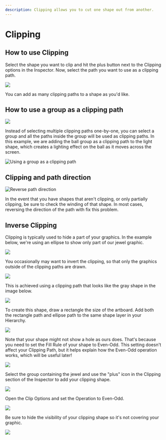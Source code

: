 ```yaml
---
description: Clipping allows you to cut one shape out from another.
---
```


# Clipping

##  How to use Clipping

Select the shape you want to clip and hit the plus button next to the Clipping options in the Inspector. Now, select the path you want to use as a clipping path.

![](../../.gitbook/assets/clipping_20px.gif)

You can add as many clipping paths to a shape as you'd like.

## How to use a group as a clipping path

![](../../.gitbook/assets/clipping_group.png)

Instead of selecting multiple clipping paths one-by-one, you can select a group and all the paths inside the group will be used as clipping paths. In this example, we are adding the ball group as a clipping path to the light shape, which creates a lighting effect on the ball as it moves across the screen.

![Using a group as a clipping path](../../.gitbook/assets/clipping_group.gif)

## Clipping and path direction

![Reverse path direction](../../.gitbook/assets/clipping_fiix.gif)

In the event that you have shapes that aren't clipping, or only partially clipping, be sure to check the winding of that shape. In most cases, reversing the direction of the path with fix this problem.

 

## Inverse Clipping

Clipping is typically used to hide a part of your graphics. In the example below, we're using an ellipse to show only part of our jewel graphic.

![](../../.gitbook/assets/clipping_jewel.png)

You occasionally may want to invert the clipping, so that only the graphics outside of the clipping paths are drawn.

![](../../.gitbook/assets/jewel-inversed.png)

This is achieved using a clipping path that looks like the gray shape in the image below.

![](../../.gitbook/assets/jewel-inversed-path.png)

To create this shape, draw a rectangle the size of the artboard. Add both the rectangle path and ellipse path to the same shape layer in your Hierarchy.

![](../../.gitbook/assets/screen-shot-2020-09-23-at-5.07.20-pm.png)

Note that your shape might not show a hole as ours does. That's because you need to set the Fill Rule of your shape to Even-Odd. This setting doesn't affect your Clipping Path, but it helps explain how the Even-Odd operation works, which will be useful later!

![](../../.gitbook/assets/screen-shot-2020-09-23-at-5.09.49-pm.png)

Select the group containing the jewel and use the "plus" icon in the Clipping section of the Inspector to add your clipping shape.

![](../../.gitbook/assets/screen-shot-2020-09-23-at-5.25.23-pm.png)

Open the Clip Options and set the Operation to Even-Odd.

![](../../.gitbook/assets/screen-shot-2020-09-23-at-5.20.32-pm.png)

Be sure to hide the visibility of your clipping shape so it's not covering your graphic.

![](../../.gitbook/assets/screen-shot-2020-09-23-at-5.22.43-pm.png)


